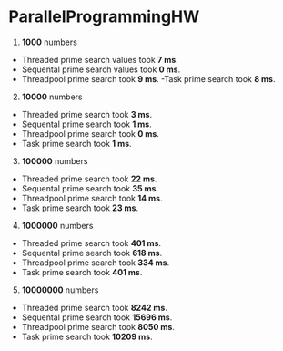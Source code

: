# ParallelProgrammingHW

1. **1000** numbers
- Threaded prime search values took  **7 ms**.
 - Sequental prime search values took **0 ms**.
  - Threadpool prime search took **9 ms**.
    -Task prime search took **8 ms**.
2. **10000** numbers
- Threaded prime search took **3 ms**.
 - Sequental prime search took **1 ms**.
  - Threadpool prime search took **0 ms**.
   - Task prime search took **1 ms**.
3. **100000** numbers
- Threaded prime search took **22 ms**.
 - Sequental prime search took **35 ms**.
  - Threadpool prime search took **14 ms**.
   - Task prime search took **23 ms**.
4. **1000000** numbers
- Threaded prime search took **401 ms**.
 - Sequental prime search took **618 ms**.
  - Threadpool prime search took **334 ms**.
   - Task prime search took **401 ms**.
5. **10000000** numbers
- Threaded prime search took **8242 ms**.
 - Sequental prime search took **15696 ms**.
  - Threadpool prime search took **8050 ms**.
   - Task prime search took **10209 ms**.
